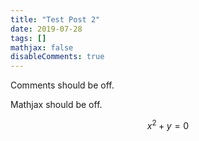 ```yaml
---
title: "Test Post 2"
date: 2019-07-28
tags: []
mathjax: false
disableComments: true
---
```


Comments should be off.

Mathjax should be off.

$$x^2+y=0$$